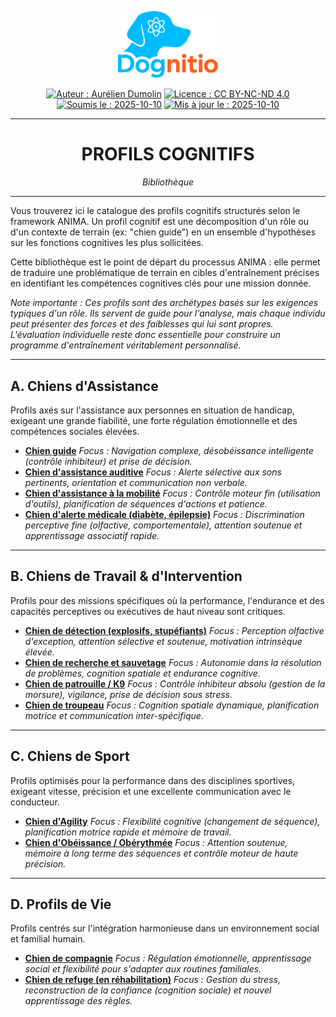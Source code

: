 <div align="center">

  <p align="center">
    <a href="https://aureliendumolin.github.io/dognitio/">
      <img src="../../../assets/branding/logo_dognitio_full_cut.png" alt="Logo Dognitio" width="160" />
    </a>
  </p>

  
  <a href="#"><img alt="Auteur : Aurélien Dumolin" src="https://img.shields.io/badge/Auteur-Aur%C3%A9lien%20Dumolin-blue.svg"></a>
  <a href="https://creativecommons.org/licenses/by-nc-nd/4.0/"><img alt="Licence : CC BY-NC-ND 4.0" src="https://img.shields.io/badge/Licence-CC--BY--NC--ND-orange.svg"></a>
  <a href="#"><img alt="Soumis le : 2025-10-10" src="https://img.shields.io/badge/Soumis%20le-2025--10--10-lightgrey.svg"></a>
  <a href="#"><img alt="Mis à jour le : 2025-10-10" src="https://img.shields.io/badge/Mis%20%C3%A0%20jour%20le-2025--10--10-lightgrey.svg"></a>
  
</div>

---

<div align="center">
  <h1>PROFILS COGNITIFS</h1>
  <em>Bibliothèque</em>
</div>

---

Vous trouverez ici le catalogue des profils cognitifs structurés selon le framework ANIMA. Un profil cognitif est une décomposition d'un rôle ou d'un contexte de terrain (ex: "chien guide") en un ensemble d'hypothèses sur les fonctions cognitives les plus sollicitées.

Cette bibliothèque est le point de départ du processus ANIMA : elle permet de traduire une problématique de terrain en cibles d'entraînement précises en identifiant les compétences cognitives clés pour une mission donnée.

*Note importante : Ces profils sont des archétypes basés sur les exigences typiques d'un rôle. Ils servent de guide pour l'analyse, mais chaque individu peut présenter des forces et des faiblesses qui lui sont propres. L'évaluation individuelle reste donc essentielle pour construire un programme d'entraînement véritablement personnalisé.*

---

## A. Chiens d'Assistance

Profils axés sur l'assistance aux personnes en situation de handicap, exigeant une grande fiabilité, une forte régulation émotionnelle et des compétences sociales élevées.

- **[Chien guide](./assistance/guide_dog.md)**
  *Focus : Navigation complexe, désobéissance intelligente (contrôle inhibiteur) et prise de décision.*
- **[Chien d'assistance auditive](./assistance/hearing_dog.md)**
  *Focus : Alerte sélective aux sons pertinents, orientation et communication non verbale.*
- **[Chien d'assistance à la mobilité](./assistance/mobility_dog.md)**
  *Focus : Contrôle moteur fin (utilisation d'outils), planification de séquences d'actions et patience.*
- **[Chien d'alerte médicale (diabète, épilepsie)](./assistance/medical_alert_dog.md)**
  *Focus : Discrimination perceptive fine (olfactive, comportementale), attention soutenue et apprentissage associatif rapide.*

---

## B. Chiens de Travail & d'Intervention

Profils pour des missions spécifiques où la performance, l'endurance et des capacités perceptives ou exécutives de haut niveau sont critiques.

- **[Chien de détection (explosifs, stupéfiants)](./intervention/detection_dog.md)**
  *Focus : Perception olfactive d'exception, attention sélective et soutenue, motivation intrinsèque élevée.*
- **[Chien de recherche et sauvetage](./intervention/sar_dog.md)**
  *Focus : Autonomie dans la résolution de problèmes, cognition spatiale et endurance cognitive.*
- **[Chien de patrouille / K9](./intervention/k9_dog.md)**
  *Focus : Contrôle inhibiteur absolu (gestion de la morsure), vigilance, prise de décision sous stress.*
- **[Chien de troupeau](./intervention/herding_dog.md)**
  *Focus : Cognition spatiale dynamique, planification motrice et communication inter-spécifique.*

---

## C. Chiens de Sport

Profils optimisés pour la performance dans des disciplines sportives, exigeant vitesse, précision et une excellente communication avec le conducteur.

- **[Chien d'Agility](./sport/agility_dog.md)**
  *Focus : Flexibilité cognitive (changement de séquence), planification motrice rapide et mémoire de travail.*
- **[Chien d'Obéissance / Obérythmée](./sport/obedience_dog.md)**
  *Focus : Attention soutenue, mémoire à long terme des séquences et contrôle moteur de haute précision.*

---

## D. Profils de Vie

Profils centrés sur l'intégration harmonieuse dans un environnement social et familial humain.

- **[Chien de compagnie](./life/companion_dog.md)**
  *Focus : Régulation émotionnelle, apprentissage social et flexibilité pour s'adapter aux routines familiales.*
- **[Chien de refuge (en réhabilitation)](./life/shelter_dog.md)**
  *Focus : Gestion du stress, reconstruction de la confiance (cognition sociale) et nouvel apprentissage des règles.*
